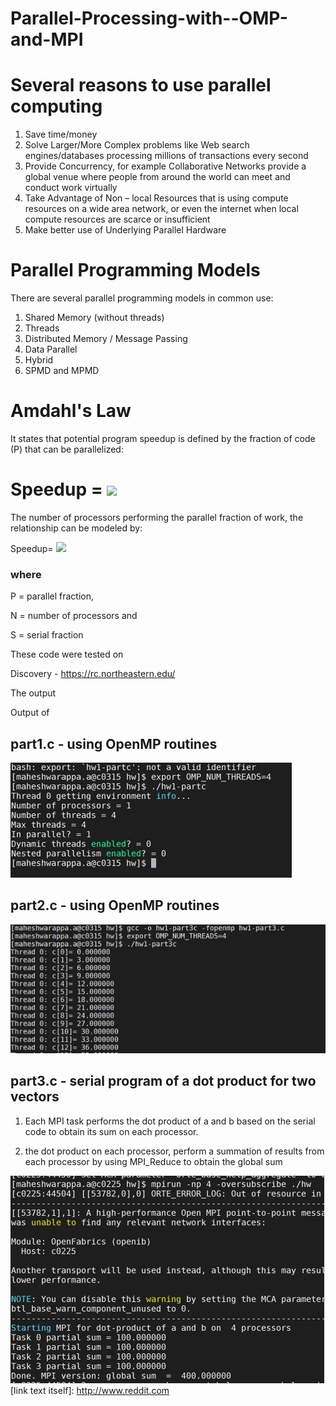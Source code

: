 # **Parallel-Processing-with--OMP-and-MPI**

# **Several reasons to use parallel computing**

1.	Save time/money
2.	Solve Larger/More Complex problems like Web search engines/databases processing millions of transactions every second
3.	Provide Concurrency, for example Collaborative Networks provide a global venue where people from around the world can meet and conduct work virtually
4.	Take Advantage of Non – local Resources that is using compute resources on a wide area network, or even the internet when local compute resources are scarce or insufficient
5.	Make better use of Underlying Parallel Hardware

# **Parallel Programming Models**

There are several parallel programming models in common use:
1.  Shared Memory (without threads)
2.  Threads
3.  Distributed Memory / Message Passing
4.  Data Parallel
5.  Hybrid
6.  SPMD and MPMD

# **Amdahl's Law**

It states that potential program speedup is defined by the fraction of code (P) that can be parallelized:

# Speedup = **<img src="https://render.githubusercontent.com/render/math?math=\frac{1}{(1-p)}">**

The number of processors performing the parallel fraction of work, the relationship can be modeled by:

Speedup= **<img src="https://render.githubusercontent.com/render/math?math=\frac{1}{((P/N)+S)}">**

### where 
P = parallel fraction, 

N = number of processors and 

S = serial fraction

These code were tested on 

Discovery - https://rc.northeastern.edu/



The output 

Output of 

## **part1.c** -   using OpenMP routines 

![Alt Text](https://github.com/Abhishek-Gargha-Maheshwarappa/Parallel-Processing-with--OMP-and-MPI/blob/main/output_screenshots/output_1.jpg)

## **part2.c** - using OpenMP routines

![Alt Text](https://github.com/Abhishek-Gargha-Maheshwarappa/Parallel-Processing-with--OMP-and-MPI/blob/main/output_screenshots/Output_2.jpg)

## **part3.c** -  serial program of a dot product for two vectors

1.  Each MPI task performs the dot product of a and b based on the serial code to obtain
its sum on each processor.

2.  the dot product on each processor, perform a summation of results from each
processor by using MPI_Reduce to obtain the global sum

![Alt Text](https://github.com/Abhishek-Gargha-Maheshwarappa/Parallel-Processing-with--OMP-and-MPI/blob/main/output_screenshots/output_3.jpg)
[link text itself]: http://www.reddit.com
